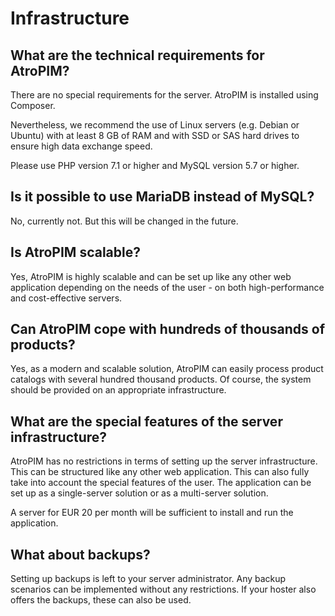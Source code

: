 # Infrastructure

## What are the technical requirements for AtroPIM?

There are no special requirements for the server. AtroPIM is installed using Composer.

Nevertheless, we recommend the use of Linux servers (e.g. Debian or Ubuntu) with at least 8 GB of RAM and with SSD or SAS hard drives to ensure high data exchange speed.

Please use PHP version 7.1 or higher and MySQL version 5.7 or higher.

 
## Is it possible to use MariaDB instead of MySQL?

No, currently not. But this will be changed in the future.

  

## Is AtroPIM scalable?

Yes, AtroPIM is highly scalable and can be set up like any other web application depending on the needs of the user - on both high-performance and cost-effective servers.

  

## Can AtroPIM cope with hundreds of thousands of products?

Yes, as a modern and scalable solution, AtroPIM can easily process product catalogs with several hundred thousand products. Of course, the system should be provided on an appropriate infrastructure.

  

## What are the special features of the server infrastructure?

AtroPIM has no restrictions in terms of setting up the server infrastructure. This can be structured like any other web application. This can also fully take into account the special features of the user. The application can be set up as a single-server solution or as a multi-server solution.

A server for EUR 20 per month will be sufficient to install and run the application.

  

## What about backups?

Setting up backups is left to your server administrator. Any backup scenarios can be implemented without any restrictions. If your hoster also offers the backups, these can also be used.
